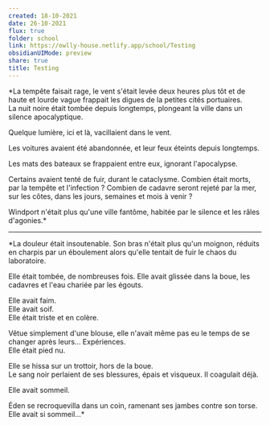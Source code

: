 ```yaml
---
created: 18-10-2021
date: 26-10-2021
flux: true
folder: school
link: https://owlly-house.netlify.app/school/Testing
obsidianUIMode: preview
share: true
title: Testing
---
```


*La tempête faisait rage, le vent s'était levée deux heures plus tôt et de haute et lourde vague frappait les digues de la petites cités portuaires.   
La nuit noire était tombée depuis longtemps, plongeant la ville dans un silence apocalyptique.   
  
Quelque lumière, ici et là, vacillaient dans le vent.  
  
Les voitures avaient été abandonnée, et leur feux éteints depuis longtemps.   
  
Les mats des bateaux se frappaient entre eux, ignorant l'apocalypse.   
  
Certains avaient tenté de fuir, durant le cataclysme. Combien était morts, par la tempête et l'infection ? Combien de cadavre seront rejeté par la mer, sur les côtes, dans les jours, semaines et mois à venir ?  
  
Windport n'était plus qu'une ville fantôme, habitée par le silence et les râles d'agonies.*  
  
---  
  
*La douleur était insoutenable. Son bras n'était plus qu'un moignon, réduits en charpis par un éboulement alors qu'elle tentait de fuir le chaos du laboratoire.  
  
Elle était tombée, de nombreuses fois. Elle avait glissée dans la boue, les cadavres et l'eau chariée par les égouts.   
  
Elle avait faim.  
Elle avait soif.  
Elle était triste et en colère.  
  
Vêtue simplement d'une blouse, elle n'avait même pas eu le temps de se changer après leurs... Expériences.   
Elle était pied nu.  
  
Elle se hissa sur un trottoir, hors de la boue.   
Le sang noir perlaient de ses blessures, épais et visqueux. Il coagulait déjà.  
  
Elle avait sommeil.  
  
Éden se recroquevilla dans un coin, ramenant ses jambes contre son torse.   
Elle avait si sommeil...*